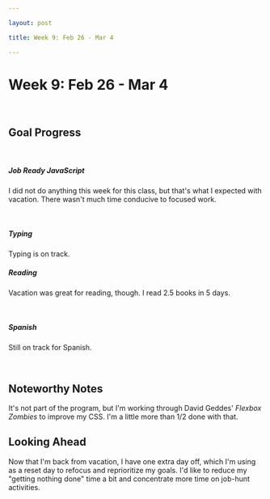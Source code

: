 ```yaml
---

layout: post

title: Week 9: Feb 26 - Mar 4

---
```


# Week 9: Feb 26 - Mar 4

 

## Goal Progress

 

##### Job Ready JavaScript

I did not do anything this week for this class, but that's what I expected with vacation. There wasn't much time conducive to focused work. 

 

##### Typing

Typing is on track.
 
 

##### Reading

Vacation was great for reading, though. I read 2.5 books in 5 days. 

 

##### Spanish

Still on track for Spanish.

 

## Noteworthy Notes

It's not part of the program, but I'm working through David Geddes' *Flexbox Zombies* to improve my CSS. I'm a little more than 1/2 done with that.

## Looking Ahead

Now that I'm back from vacation, I have one extra day off, which I'm using as a reset day to refocus and reprioritize my goals. I'd like to reduce my "getting nothing done" time a bit and concentrate more time on job-hunt activities. 

